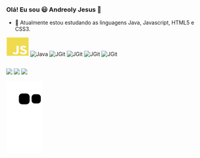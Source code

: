 ### Olá! Eu sou 😃 Andreoly Jesus 👋 
- 🌱 Atualmente estou estudando as linguagens Java, Javascript, HTML5 e CSS3.

<div align="leaft">
  
 <img align = "superior" alt="Js" height="50" width="60" src="https://raw.githubusercontent.com/devicons/devicon/master/icons/javascript/javascript-plain.svg">  
 <img lign = "center" alt="Java" height="60" width="80" src="https://cdn.jsdelivr.net/gh/devicons/devicon/icons/java/java-original-wordmark.svg" /> 
  <img "center" alt="JGit" height="60" width="80" src="https://cdn.jsdelivr.net/gh/devicons/devicon/icons/git/git-original.svg" />  
  <img "center" alt="JGit" height="60" width="80" src="https://cdn.jsdelivr.net/gh/devicons/devicon/icons/github/github-original.svg" />  
            <img "center" alt="JGit" height="60" width="80" src="https://cdn.jsdelivr.net/gh/devicons/devicon/icons/css3/css3-original.svg" />  
            <img "center" alt="JGit" height="75" width="90" src="https://cdn.jsdelivr.net/gh/devicons/devicon/icons/html5/html5-original-wordmark.svg" />       
          
  
</div>
  
  ##
  
<div> 
 <a href="https://discord.gg/Andreoly#5513" target="_blank"><img src="https://img.shields.io/badge/Discord-7289DA?style=for-the-badge&logo=discord&logoColor=white" target="_blank"></a> 
  <a href = "mailto:andreoly.godinho@gmail.com"><img src="https://img.shields.io/badge/-Gmail-%23333?style=for-the-badge&logo=gmail&logoColor=white" target="_blank"></a>
  <a href="https://www.linkedin.com/in/andreoly-godinho-615571191" target="_blank"><img src="https://img.shields.io/badge/-LinkedIn-%230077B5?style=for-the-badge&logo=linkedin&logoColor=white" target="_blank"></a> 
  
   ![Snake animation](https://github.com/AndreolyJesus/AndreolyJesus/blob/output/github-contribution-grid-snake.svg)
  
  
 </div>
 
